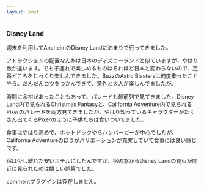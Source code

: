 ```yaml
---
layout: post
---
```

<h3>Disney Land</h3>
<p>週末を利用してAnaheimのDisney Landに泊まりで行ってきました。</p>
<p>アトラクションの配置なんかは日本のディズニーランドと似ていますが、やはり数が違います。でも子連れで楽しめるものはそれほど日本と変わらないので、定番どころをじっくり楽しんできました。BuzzのAstro Blastersは何度乗ったことやら。だんだんコツをつかんできて、意外と大人が楽しんでましたが。</p>
<p>時間に余裕があったこともあって、パレードも最前列で見てきました。Disney Land内で見られるChristmas Fantasyと、California Adventure内で見られるPixerのパレードを両方見てきましたが、やはり知っているキャラクターがたくさん出てくるPixerのほうに子供たちは食いついてました。</p>
<p>食事はやはり高めで、ホットドックやらハンバーガーが中心でしたが、California Adventureのほうがバリエーションが充実していて食事には良い感じです。</p>
<p>宿は少し離れた安いホテルにしたんですが、宿の窓からDisney Landの花火が間近に見られたのは嬉しい誤算でした。</p>
<p><span class="error">commentプラグインは存在しません。</span> </p>
